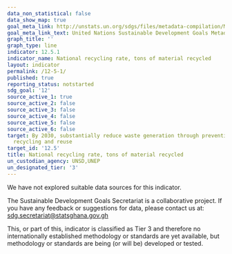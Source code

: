 ```yaml
---
data_non_statistical: false
data_show_map: true
goal_meta_link: http://unstats.un.org/sdgs/files/metadata-compilation/Metadata-Goal-12.pdf
goal_meta_link_text: United Nations Sustainable Development Goals Metadata (pdf 782kB)
graph_title: ''
graph_type: line
indicator: 12.5.1
indicator_name: National recycling rate, tons of material recycled
layout: indicator
permalink: /12-5-1/
published: true
reporting_status: notstarted
sdg_goal: '12'
source_active_1: true
source_active_2: false
source_active_3: false
source_active_4: false
source_active_5: false
source_active_6: false
target: By 2030, substantially reduce waste generation through prevention, reduction,
  recycling and reuse
target_id: '12.5'
title: National recycling rate, tons of material recycled
un_custodian_agency: UNSD,UNEP
un_designated_tier: '3'
---
```

We have not explored suitable data sources for this indicator.

The Sustainable Development Goals Secretariat is a collaborative project. If you have any feedback or suggestions for data, please contact us at: sdg.secretariat@statsghana.gov.gh

This, or part of this, indicator is classified as Tier 3 and therefore no internationally established methodology or standards are yet available, but methodology or standards are being (or will be) developed or tested.
